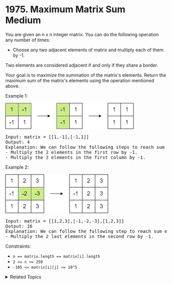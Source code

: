 # 1975. Maximum Matrix Sum<br> Medium

You are given an n x n integer matrix. You can do the following operation any number of times:

- Choose any two adjacent elements of matrix and multiply each of them by -1.

Two elements are considered adjacent if and only if they share a border.

Your goal is to maximize the summation of the matrix's elements. Return the maximum sum of the matrix's elements using the operation mentioned above.

Example 1:

![](assets/pc79-q2ex1.png)

<pre>
Input: matrix = [[1,-1],[-1,1]]
Output: 4
Explanation: We can follow the following steps to reach sum equals 4:
- Multiply the 2 elements in the first row by -1.
- Multiply the 2 elements in the first column by -1.
</pre>

Example 2:

![](assets/pc79-q2ex2.png)

<pre>
Input: matrix = [[1,2,3],[-1,-2,-3],[1,2,3]]
Output: 16
Explanation: We can follow the following step to reach sum equals 16:
- Multiply the 2 last elements in the second row by -1.
</pre>

Constraints:

- `n == matrix.length == matrix[i].length`
- `2 <= n <= 250`
- `-105 <= matrix[i][j] <= 10^5`

<details>

<summary> Related Topics </summary>

-   `Matrix`

</details>